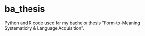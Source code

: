 # ba_thesis
Python and R code used for my bachelor thesis "Form-to-Meaning Systematicity &amp; Language Acquisition".
